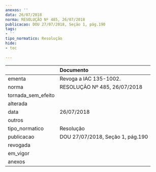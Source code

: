 ```yaml
---
anexos: ''
data: 26/07/2018
norma: RESOLUÇÃO Nº 485, 26/07/2018
publicacao: DOU 27/07/2018, Seção 1, pág.190
tags:
- ''
tipo_normatico: Resolução
hide: 
- toc 
 
---
```


|                    | Documento                        |
|:-------------------|:---------------------------------|
| ementa             | Revoga a IAC 135-1002.           |
| norma              | RESOLUÇÃO Nº 485, 26/07/2018     |
| tornada_sem_efeito |                                  |
| alterada           |                                  |
| data               | 26/07/2018                       |
| outros             |                                  |
| tipo_normatico     | Resolução                        |
| publicacao         | DOU 27/07/2018, Seção 1, pág.190 |
| revogada           |                                  |
| em_vigor           |                                  |
| anexos             |                                  |